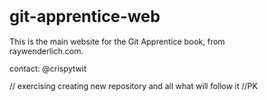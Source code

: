 # git-apprentice-web

This is the main website for the Git Apprentice book, from raywenderlich.com.

contact: @crispytwit

// exercising creating new repository and all what will follow it //PK
